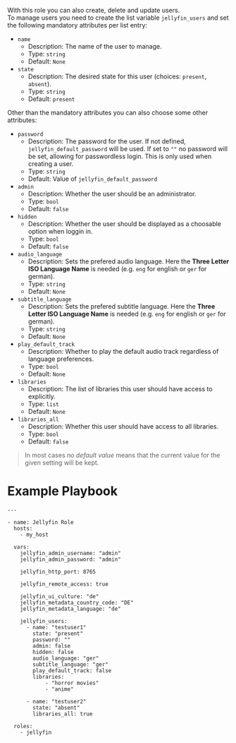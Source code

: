 With this role you can also create, delete and update users.  
To manage users you need to create the list variable `jellyfin_users` and set the following mandatory attributes per list entry:

- `name`
    - Description: The name of the user to manage.
    - Type: `string`
    - Default: `None`
- `state`
    - Description: The desired state for this user (choices: `present`, `absent`).
    - Type: `string`
    - Default: `present`

Other than the mandatory attributes you can also choose some other attributes:

- `password`
    - Description: The password for the user. If not defined, `jellyfin_default_password` will be used. If set to `""` no password will be set, allowing for passwordless login. This is only used when creating a user.
    - Type: `string`
    - Default: Value of `jellyfin_default_password`
- `admin`
    - Description: Whether the user should be an administrator.
    - Type: `bool`
    - Default: `false`
- `hidden`
    - Description: Whether the user should be displayed as a choosable option when loggin in.
    - Type: `bool`
    - Default: `false`
- `audio_language`
    - Description: Sets the prefered audio language. Here the **Three Letter ISO Language Name** is needed (e.g. `eng` for english or `ger` for german).
    - Type: `string`
    - Default: `None`
- `subtitle_language`
    - Description: Sets the prefered subtitle language. Here the **Three Letter ISO Language Name** is needed (e.g. `eng` for english or `ger` for german).
    - Type: `string`
    - Default: `None`
- `play_default_track`
    - Description: Whether to play the default audio track regardless of language preferences.
    - Type: `bool`
    - Default: `None`
- `libraries`
    - Description: The list of libraries this user should have access to explicitly.
    - Type: `list`
    - Default: `None`
- `libraries_all`
    - Description: Whether this user should have access to all libraries.
    - Type: `bool`
    - Default: `false`

> In most cases *no default value* means that the current value for the given setting will be kept.


# Example Playbook

```
---

- name: Jellyfin Role
  hosts:
    - my_host

  vars:
    jellyfin_admin_username: "admin"
    jellyfin_admin_password: "admin"

    jellyfin_http_port: 8765

    jellyfin_remote_access: true

    jellyfin_ui_culture: "de"
    jellyfin_metadata_country_code: "DE"
    jellyfin_metadata_language: "de"

    jellyfin_users:
      - name: "testuser1"
        state: "present"
        password: ""
        admin: false
        hidden: false
        audio_language: "ger"
        subtitle_language: "ger"
        play_default_track: false
        libraries:
            - "horror movies"
            - "anime"

      - name: "testuser2"
        state: "absent"
        libraries_all: true

  roles:
    - jellyfin
```
